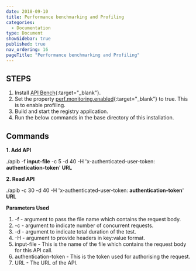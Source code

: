 ```yaml
---
date: 2018-09-10
title: Performance benchmarking and Profiling
categories:
  - Documentation
type: Document
showSidebar: true
published: true
nav_ordering: 16
pageTitle: "Performance benchmarking and Profiling"
---
```

## STEPS

1. Install [API Bench](https://github.com/apigee/apib){:target="_blank"}. 
2. Set the property [perf.monitoring.enabled](https://github.com/project-sunbird/open-saber/blob/b09b444f08ce56f19049e7ae672f9290fd688217/java/registry/src/main/resources/application.yml.sample#L15){:target="_blank"} to true. This is to enable profiling. 
2. Build and start the registry application.
3. Run the below commands in the base directory of this installation.

## Commands

**1. Add API**

./apib -f **input-file** -c 5 -d 40 -H 'x-authenticated-user-token: **authentication-token**' **URL**

**2. Read API**

./apib -c 30 -d 40 -H 'x-authenticated-user-token: **authentication-token**' **URL**

**Parameters Used**
1. -f - argument to pass the file name which contains the request body.
2. -c - argument to indicate number of concurrent requests.
3. -d - argument to indicate total duration of the test.
4. -H - argument to provide headers in key:value format.
5. input-file - This is the name of the file which contains the request body for this API call.
6. authentication-token - This is the token used for authorising the request. 
7. URL - The URL of the API.


